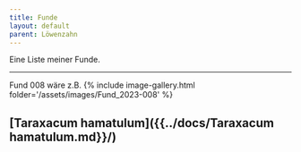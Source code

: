```yaml
---
title: Funde
layout: default
parent: Löwenzahn
---
```

Eine Liste meiner Funde.

---

Fund 008 wäre z.B. 
{% include image-gallery.html folder='/assets/images/Fund_2023-008' %}

[Taraxacum hamatulum]({{../docs/Taraxacum hamatulum.md}}/)
----